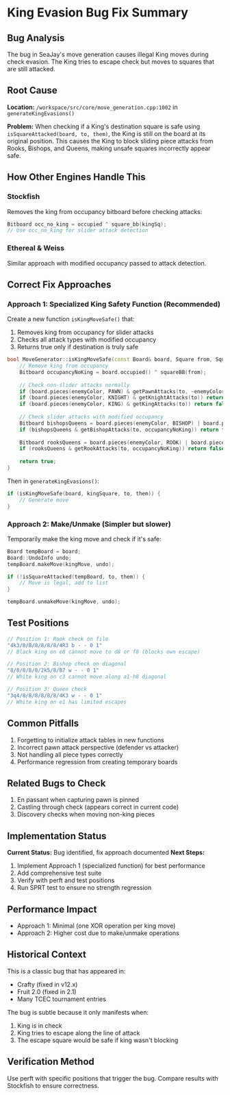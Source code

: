 # King Evasion Bug Fix Summary

## Bug Analysis
The bug in SeaJay's move generation causes illegal King moves during check evasion. The King tries to escape check but moves to squares that are still attacked.

## Root Cause
**Location:** `/workspace/src/core/move_generation.cpp:1002` in `generateKingEvasions()`

**Problem:** When checking if a King's destination square is safe using `isSquareAttacked(board, to, them)`, the King is still on the board at its original position. This causes the King to block sliding piece attacks from Rooks, Bishops, and Queens, making unsafe squares incorrectly appear safe.

## How Other Engines Handle This

### Stockfish
Removes the king from occupancy bitboard before checking attacks:
```cpp
Bitboard occ_no_king = occupied ^ square_bb(kingSq);
// Use occ_no_king for slider attack detection
```

### Ethereal & Weiss
Similar approach with modified occupancy passed to attack detection.

## Correct Fix Approaches

### Approach 1: Specialized King Safety Function (Recommended)
Create a new function `isKingMoveSafe()` that:
1. Removes king from occupancy for slider attacks
2. Checks all attack types with modified occupancy
3. Returns true only if destination is truly safe

```cpp
bool MoveGenerator::isKingMoveSafe(const Board& board, Square from, Square to, Color enemyColor) {
    // Remove king from occupancy
    Bitboard occupancyNoKing = board.occupied() ^ squareBB(from);
    
    // Check non-slider attacks normally
    if (board.pieces(enemyColor, PAWN) & getPawnAttacks(to, ~enemyColor)) return false;
    if (board.pieces(enemyColor, KNIGHT) & getKnightAttacks(to)) return false;
    if (board.pieces(enemyColor, KING) & getKingAttacks(to)) return false;
    
    // Check slider attacks with modified occupancy
    Bitboard bishopsQueens = board.pieces(enemyColor, BISHOP) | board.pieces(enemyColor, QUEEN);
    if (bishopsQueens & getBishopAttacks(to, occupancyNoKing)) return false;
    
    Bitboard rooksQueens = board.pieces(enemyColor, ROOK) | board.pieces(enemyColor, QUEEN);
    if (rooksQueens & getRookAttacks(to, occupancyNoKing)) return false;
    
    return true;
}
```

Then in `generateKingEvasions()`:
```cpp
if (isKingMoveSafe(board, kingSquare, to, them)) {
    // Generate move
}
```

### Approach 2: Make/Unmake (Simpler but slower)
Temporarily make the king move and check if it's safe:
```cpp
Board tempBoard = board;
Board::UndoInfo undo;
tempBoard.makeMove(kingMove, undo);

if (!isSquareAttacked(tempBoard, to, them)) {
    // Move is legal, add to list
}

tempBoard.unmakeMove(kingMove, undo);
```

## Test Positions

```cpp
// Position 1: Rook check on file
"4k3/8/8/8/8/8/8/4R3 b - - 0 1"
// Black king on e8 cannot move to d8 or f8 (blocks own escape)

// Position 2: Bishop check on diagonal  
"8/8/8/8/8/2k5/8/B7 w - - 0 1"
// White king on c3 cannot move along a1-h8 diagonal

// Position 3: Queen check
"3q4/8/8/8/8/8/8/4K3 w - - 0 1"
// White king on e1 has limited escapes
```

## Common Pitfalls
1. Forgetting to initialize attack tables in new functions
2. Incorrect pawn attack perspective (defender vs attacker)
3. Not handling all piece types correctly
4. Performance regression from creating temporary boards

## Related Bugs to Check
1. En passant when capturing pawn is pinned
2. Castling through check (appears correct in current code)
3. Discovery checks when moving non-king pieces

## Implementation Status
**Current Status:** Bug identified, fix approach documented
**Next Steps:** 
1. Implement Approach 1 (specialized function) for best performance
2. Add comprehensive test suite
3. Verify with perft and test positions
4. Run SPRT test to ensure no strength regression

## Performance Impact
- Approach 1: Minimal (one XOR operation per king move)
- Approach 2: Higher cost due to make/unmake operations

## Historical Context
This is a classic bug that has appeared in:
- Crafty (fixed in v12.x)
- Fruit 2.0 (fixed in 2.1)
- Many TCEC tournament entries

The bug is subtle because it only manifests when:
1. King is in check
2. King tries to escape along the line of attack
3. The escape square would be safe if king wasn't blocking

## Verification Method
Use perft with specific positions that trigger the bug. Compare results with Stockfish to ensure correctness.